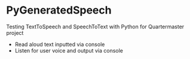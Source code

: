 # PyGeneratedSpeech
Testing TextToSpeech and SpeechToText with Python for Quartermaster project

- Read aloud text inputted via console
- Listen for user voice and output via console